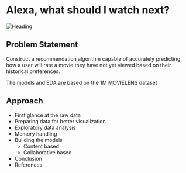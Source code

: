 # Alexa, what should I watch next? 

![Heading](https://miro.medium.com/fit/c/1838/551/1*YGlG3RmEDn3ZuS10V3rUGg.png)

## Problem Statement
Construct a recommendation algorithm capable of accurately predicting how a user will rate a movie they have not yet viewed based on their historical preferences.

The models and EDA are based on the 1M MOVIELENS dataset

## Approach
* First glance at the raw data
* Preparing data for better visualization
* Exploratory data analysis
* Memory handling
* Building the models
  - Content based 
  - Collaborative based 
* Conclusion 
* References 

